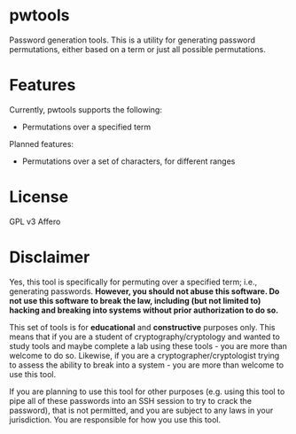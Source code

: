 # pwtools
Password generation tools. This is a utility for generating password permutations, either based on a term or just all possible permutations.

# Features
Currently, pwtools supports the following:

*  Permutations over a specified term

Planned features:

* Permutations over a set of characters, for different ranges

# License
GPL v3 Affero

# Disclaimer
Yes, this tool is specifically for permuting over a specified term; i.e., generating passwords. **However, you should not abuse this software. Do not use this software to break the law, including (but not limited to) hacking and breaking into systems without prior authorization to do so.**

This set of tools is for **educational** and **constructive** purposes only. This means that if you are a student of cryptography/cryptology and wanted to study tools and maybe complete a lab using these tools - you are more than welcome to do so. Likewise, if you are a cryptographer/cryptologist trying to assess the ability to break into a system - you are more than welcome to use this tool.

If you are planning to use this tool for other purposes (e.g. using this tool to pipe all of these passwords into an SSH session to try to crack the password), that is not permitted, and you are subject to any laws in your jurisdiction. You are responsible for how you use this tool.
